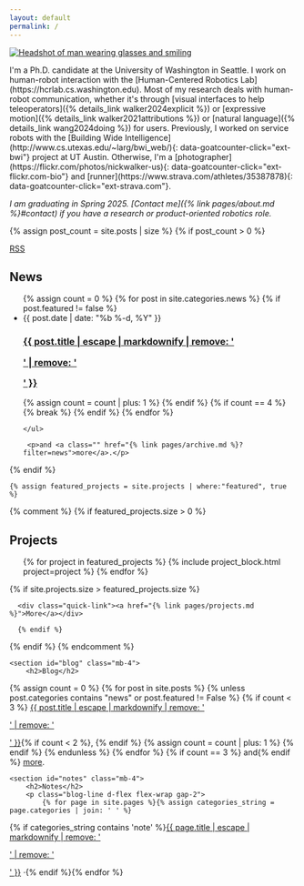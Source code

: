 ```yaml
---
layout: default
permalink: /
---
```


<div class="container home">

  <section class="overflow-auto">
<a href="{% link pages/about.md %}">  
<img class="avatar float-start"
       src="{{site.gravatar_url}}?s=360"
       srcset="{{site.gravatar_url}}?s=720 2x"
  alt="Headshot of man wearing glasses and smiling"/>
</a>
  <p markdown="1">
I'm a Ph.D. candidate at the University of Washington in Seattle. I work on human-robot interaction with the [Human-Centered Robotics Lab](https://hcrlab.cs.washington.edu). Most of my research deals with human-robot communication, whether it's through [visual interfaces to help teleoperators]({% details_link walker2024explicit %}) or [expressive motion]({% details_link walker2021attributions %}) or [natural language]({% details_link wang2024doing %}) for users.  Previously, I worked on service robots with the [Building Wide Intelligence](http://www.cs.utexas.edu/~larg/bwi_web/){: data-goatcounter-click="ext-bwi"} project at UT Austin. Otherwise, I'm a [photographer](https://flickr.com/photos/nickwalker-us){: data-goatcounter-click="ext-flickr.com-bio"} and [runner](https://www.strava.com/athletes/35387878){: data-goatcounter-click="ext-strava.com"}.
</p>

<div class="mt-4" markdown="1">

_I am graduating in Spring 2025. [Contact me]({% link pages/about.md %}#contact) if you have a research or product-oriented robotics role._

</div>


  </section>

{% assign post_count = site.posts | size %}
{% if post_count > 0 %}
  <section id="posts" class="mb-3">
    <a class="float-end link-secondary" href="{{ '/feed.xml' | relative_url }}"><ion-icon name="logo-rss"></ion-icon> RSS</a>
    <h2>News</h2>
    <ul class="post-list">
        {% assign count = 0 %}
        {% for post in site.categories.news %}
          {% if post.featured != false %}
             <li>
                <time class="post-meta text-secondary" datetime="{{ post.date | date_to_xmlschema}}">{{ post.date | date: "%b %-d, %Y" }}</time>
                <h3 class="h2 mb-3">
                  <a class="post-link" href="{{ post.url }}">{{ post.title | escape | markdownify | remove: '<p>' | remove: '</p>' }}</a>
                </h3>
              </li>
            {% assign count = count | plus: 1 %}
          {% endif %}
          {% if count == 4 %}
            {% break %}
          {% endif %}
        {% endfor %}

    </ul>

     <p>and <a class="" href="{% link pages/archive.md %}?filter=news">more</a>.</p>


  </section>
    {% endif %}

    {% assign featured_projects = site.projects | where:"featured", true %}
{% comment %}
{% if featured_projects.size > 0 %}
  <section id="projects" class="mb-4">
    <h2>Projects</h2>
      <ul class="project-block-list">
      {% for project in featured_projects %}
        {% include project_block.html project=project %}
      {% endfor %}
    </ul>
      {% if site.projects.size > featured_projects.size %}

      <div class="quick-link"><a href="{% link pages/projects.md %}">More</a></div>

      {% endif %}
  </section>
    {% endif %}
  {% endcomment %}

    <section id="blog" class="mb-4">
        <h2>Blog</h2>
<p>
        {% assign count = 0 %}
{% for post in site.posts %}
{% unless post.categories contains "news" or post.featured != False %}
{% if count < 3 %}
<a href="{{ post.url }}">{{ post.title | escape | markdownify | remove: '<p>' | remove: '</p>' }}</a>{% if count < 2 %}, {% endif %}
{% assign count = count | plus: 1 %}
{% endif %}
{% endunless %}
{% endfor %}
{% if count == 3 %} and{% endif %} <a href="{% link pages/archive.md %}?filter=post">more</a>.</p>
    </section>

    <section id="notes" class="mb-4">
        <h2>Notes</h2>
        <p class="blog-line d-flex flex-wrap gap-2">
            {% for page in site.pages %}{% assign categories_string = page.categories | join: ' ' %}
{% if categories_string contains 'note' %}<a href="{{ page.url }}">{{ page.title | escape | markdownify | remove: '<p>' | remove: '</p>'  }}</a> <span>&middot;</span>{% endif %}{%
            endfor %}</p>
    </section>
</div>

<script type="application/ld+json">
{
  "@context": "https://schema.org",
  "@type": "WebPage",
  "name": "Homepage",
  "mainEntity": {
    "@type": "Person",
    "@id": "{{site.url}}{% link pages/about.md %}",
    "name": "Nick Walker",
"sameAs": [
"https://scholar.google.com/citations?user={{ site.google_scholar_id }}",
"https://dblp.org/pid/{{ site.dblp_id }}"
]
},

"isPartOf": {
"@type": "WebSite",
"name": "Nick Walker",
"url": "{{site.url}}"
}
}
</script>
